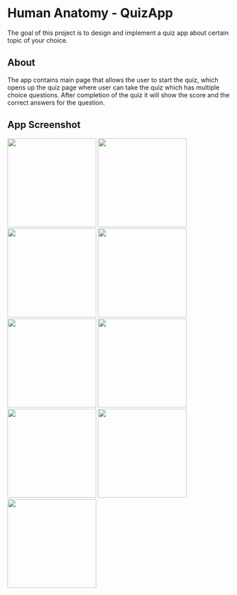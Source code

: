 # Human Anatomy - QuizApp
The goal of this project is to design and implement a quiz app about certain topic of your choice.

## About
The app contains main page that allows the user to start the quiz, which opens up the quiz page where user can take the quiz 
which has multiple choice questions. After completion of the quiz it will show the score and the correct answers
for the question.

## App Screenshot
<img src="https://user-images.githubusercontent.com/38148871/44426602-148b1180-a55d-11e8-9635-b42386ce2e55.png" width="200"> <img src="https://user-images.githubusercontent.com/38148871/44427158-b65f2e00-a55e-11e8-9919-1c78a67b0e62.png" width="200">
<img src="https://user-images.githubusercontent.com/38148871/44427184-cd9e1b80-a55e-11e8-8068-d46ab10f9349.png" width="200">
<img src="https://user-images.githubusercontent.com/38148871/44427202-dc84ce00-a55e-11e8-8467-10e7f27c6e94.png" width="200">
<img src="https://user-images.githubusercontent.com/38148871/44427215-ead2ea00-a55e-11e8-8551-742742c2e9a1.png" width="200">
<img src="https://user-images.githubusercontent.com/38148871/44427236-fc1bf680-a55e-11e8-94c0-64b814a6c51c.png" width="200">
<img src="https://user-images.githubusercontent.com/38148871/44427257-0b02a900-a55f-11e8-9f62-2fd78c12bb0a.png" height="200">
<img src="https://user-images.githubusercontent.com/38148871/44427277-17870180-a55f-11e8-86a5-9a60d77b3375.png" height="200">
<img src="https://user-images.githubusercontent.com/38148871/44427299-2a013b00-a55f-11e8-95b5-4e7ea7cef5df.png" height="200">






